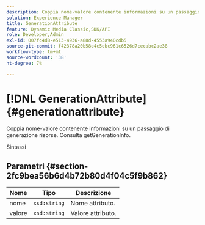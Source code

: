 ```yaml
---
description: Coppia nome-valore contenente informazioni su un passaggio di generazione risorse. Consulta getGenerationInfo.
solution: Experience Manager
title: GenerationAttribute
feature: Dynamic Media Classic,SDK/API
role: Developer,Admin
exl-id: 007fc4d8-e513-4936-a88d-4553a940cdb5
source-git-commit: f42378a20b58e4c5ebc961c6526d7cecabc2ae38
workflow-type: tm+mt
source-wordcount: '38'
ht-degree: 7%

---
```


# [!DNL GenerationAttribute]{#generationattribute}

Coppia nome-valore contenente informazioni su un passaggio di generazione risorse. Consulta getGenerationInfo.

Sintassi

## Parametri {#section-2fc9bea56b6d4b72b80d4f04c5f9b862}

| Nome | Tipo | Descrizione |
|---|---|---|
| nome | `xsd:string` | Nome attributo. |
| valore | `xsd:string` | Valore attributo. |
